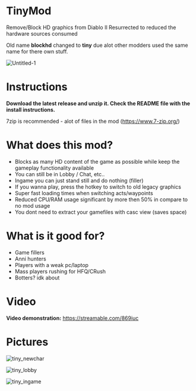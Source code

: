 # TinyMod

Remove/Block HD graphics from Diablo II Resurrected to reduced the hardware sources consumed

Old name **blockhd** changed to **tiny** due alot other modders used the same name for there own stuff.

![Untitled-1](https://user-images.githubusercontent.com/119764208/222894520-6bea772c-472b-4a65-89b6-9efb7a90f8ef.png)

# Instructions
**Download the latest release and unzip it. Check the README file with the install instructions.**


7zip is recommended - alot of files in the mod (https://www.7-zip.org/)

# What does this mod?
* Blocks as many HD content of the game as possible while keep the gameplay functionality available
* You can still be in Lobby / Chat, etc..
* Ingame you can just stand still and do nothing (filler)
* If you wanna play, press the hotkey to switch to old legacy graphics
* Super fast loading times when switching acts/waypoints
* Reduced CPU/RAM usage significant by more then 50% in compare to no mod usage
* You dont need to extract your gamefiles with casc view (saves space)

# What is it good for?
* Game fillers
* Anni hunters
* Players with a weak pc/laptop
* Mass players rushing for HFQ/CRush
* Botters? idk about

# Video

**Video demonstration:** https://streamable.com/869iuc


# Pictures

![tiny_newchar](https://user-images.githubusercontent.com/119764208/222893928-afa6b7d0-307b-4683-b0da-a8cde0a66d56.png)

![tiny_lobby](https://user-images.githubusercontent.com/119764208/222893931-b98ec9d1-41b5-46a9-a2c3-7845a95c1f65.png)

![tiny_ingame](https://user-images.githubusercontent.com/119764208/222893934-0b71bdd0-1898-44c8-9970-12b7a5804ffd.png)
